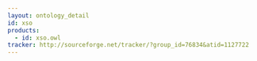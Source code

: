 ```yaml
---
layout: ontology_detail
id: xso
products:
  - id: xso.owl
tracker: http://sourceforge.net/tracker/?group_id=76834&atid=1127722
---
```


